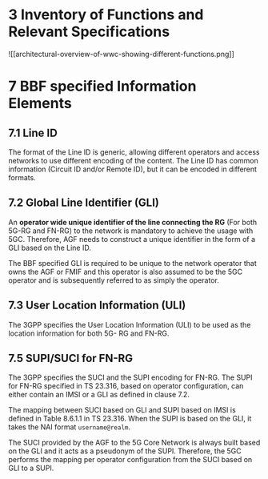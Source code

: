 # 3 Inventory of Functions and Relevant Specifications
![[architectural-overview-of-wwc-showing-different-functions.png]]
# 7 BBF specified Information Elements
## 7.1 Line ID
The format of the Line ID is generic, allowing different operators and access networks to use different encoding of the content. The Line ID has common information (Circuit ID and/or Remote ID), but it can be encoded in different formats.
## 7.2 Global Line Identifier (GLI)
An **operator wide unique identifier of the line connecting the RG** (For both 5G-RG and FN-RG) to the network is mandatory to achieve the usage with 5GC. Therefore, AGF needs to construct a unique identifier in the form of a GLI based on the Line ID.

The BBF specified GLI is required to be unique to the network operator that owns the AGF or FMIF and this operator is also assumed to be the 5GC operator and is subsequently referred to as simply the operator.
## 7.3 User Location Information (ULI)
The 3GPP specifies the User Location Information (ULI) to be used as the location information for both 5G- RG and FN-RG.
## 7.5 SUPI/SUCI for FN-RG
The 3GPP specifies the SUCI and the SUPI encoding for FN-RG. The SUPI for FN-RG specified in TS 23.316, based on operator configuration, can either contain an IMSI or a GLI as defined in clause 7.2.

The mapping between SUCI based on GLI and SUPI based on IMSI is defined in Table 8.6.1.1 in TS 23.316. When the SUPI is based on the GLI, it takes the NAI format `username@realm`.

The SUCI provided by the AGF to the 5G Core Network is always built based on the GLI and it acts as a pseudonym of the SUPI. Therefore, the 5GC performs the mapping per operator configuration from the SUCI based on GLI to a SUPI. 